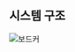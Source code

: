 

## 시스템 구조
![보드커](https://user-images.githubusercontent.com/79401359/202400579-eb5e001d-bda0-4f6c-9aad-b1edbed60023.jpg)

